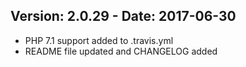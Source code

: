 ## Version: 2.0.29 - Date: 2017-06-30

* PHP 7.1 support added to .travis.yml
* README file updated and CHANGELOG added
